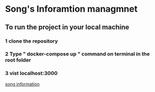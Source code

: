 # Song's Inforamtion managmnet

## To run the project in your local machine

### 1 clone the repository

### 2 Type " docker-compose up " command on terminal in the root folder

### 3 vist localhost:3000

[song information ](https://song-information.netlify.app/)
